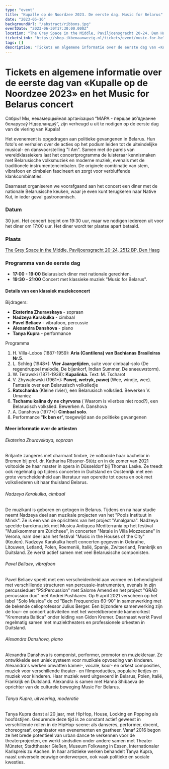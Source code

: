 ```yaml
---
type: "event"
title: "Kupalle op de Noordzee 2023. De eerste dag. Music for Belarus"
date: "2023-05-16"
backgroundUrl: "/abstract/ribbons.jpg"
eventDate: "2023-06-30T17:30:00.000Z"
location: "The Grey Space in the Middle, Paviljoensgracht 20-24, Den Haag"
ticketsLink: "https://shop.ikbenaanwezig.nl/tickets/event/music-for-belarus-2023"
tags: []
description: "Tickets en algemene informatie over de eerste dag van «Kupalle op de Noordzee 2023» en het Music for Belarus concert"
---
```


# Tickets en algemene informatie over de eerste dag van «Kupalle op de Noordzee 2023» en het Music for Belarus concert

Сябры! Мы, некамерцыйная арганізацыя “МАРА - першае аб’яднанне беларусаў Нідэрландаў”, zijn verheugd u uit te nodigen op de eerste dag van de viering van Kupala!

Het evenement is opgedragen aan politieke gevangenen in Belarus. Hun foto's en verhalen over de acties op het podium leiden tot de uiteindelijke musical- en dansvoorstelling "I Am". Samen met de parels van wereldklassiekers laat het concertprogramma de luisteraar kennismaken met Belarusische volksmuziek en moderne muziek, evenals met de traditionele instrumentencimbalen.
De originele combinatie van stem, vibrafoon en cimbalen fascineert en zorgt voor verbluffende klankcombinaties.

Daarnaast organiseren we voorafgaand aan het concert een diner met de nationale Belarusische keuken, waar je even kunt terugkeren naar Native Kut, in ieder geval gastronomisch.

### Datum
30 juni. Het concert begint om 19:30 uur, maar we nodigen iedereen uit voor het diner om 17:00 uur. Het diner wordt ter plaatse apart betaald.

### Plaats
[The Grey Space in the Middle, Paviljoensgracht 20-24, 2512 BP, Den Haag](https://goo.gl/maps/Kmi2kzQXV2971sjG8)

### Programma van de eerste dag
- **17:00 - 19:00** Belarusisch diner met nationale gerechten.
- **19:30 - 21:00** Concert met klassieke muziek "Music for Belarus".

#### Details van een klassiek muziekconcert

Bijdragers:

* **Ekaterina Zhuravskaya** - sopraan
* **Nadzeya Karakulka** - cimbaal
* **Pavel Beliaev** - vibrafoon, percussie
* **Alexandra Danshova** - piano
* **Tanya Kupra** - performance

Programma
1. H. Villa-Lobos (1887-1959): **Aria (Cantilena) van Bachianas Brasileiras Nr.5**.
2. L. Schleg (1948*): **Vier Jaargetijden**, suite voor cimbaal-solo (De regendruppel melodie, De bijenkorf, Indian Summer, De sneeuwstorm).
3. W. Terawski (1871-1938): **Kupalinka**. Text: M. Tscharot
4. V. Zhywalewski (1961*): **Pawej, wetryk, pawej** (Wee, windje, wee). Fantasie over een Belarusisch volksliedje
5. **Ratschanka** (Kleine rivier), een Belarusisch volkslied. Bewerken V. Umaniez
6. **Tschamu kalina dy ne chyrvona** ( Waarom is vlierbes niet rood?), een Belarusisch volkslied. Bewerken A. Danshova
7. A. Danshova (1977*): **Cimbaal solo**. 
8. Performance "**Ik ben er**”, toegewijd aan de politieke gevangenen

#### Meer informatie over de artiesten

###### Ekaterina Zhuravskaya, sopraan

Briljante zangeres met charmant timbre, ze voltooide haar bachelor in
Bremen bij prof. dr. Katharina Rössner-Stütz en in de zomer van 2021
voltooide ze haar master in opera in Düsseldorf bij Thomas Laske. Ze
treedt ook regelmatig op tijdens concerten in Duitsland en Oostenrijk
met een grote verscheidenheid aan literatuur van operette tot opera en
ook met volksliederen uit haar thuisland Belarus.

###### Nadzeya Karakulka, cimbaal

De muzikant is geboren en getogen in Belarus. Tijdens en na haar
studie neemt Nadzeya deel aan muzikale projecten van het "Pools
Instituut in Minsk". Ze is een van de oprichters van het project
"Amalgama". Nadzeya speelde barokmuziek met Musica Antiquea
Mediterrania op het festival "Musiksommer am Zürichsee", in concerten
"Natale in Villa Mozzecane" in Verona, nam deel aan het festival
"Music in the Houses of the City" (Keulen). Nadzeya Karakulka heeft
concerten gegeven in Oekraïne, Litouwen, Letland, Polen, Roemenië,
Italië, Spanje, Zwitserland, Frankrijk en Duitsland. Ze werkt actief
samen met veel Belarusische componisten.

###### Pavel Beliaev, vibrafoon

Pavel Beliaev speelt met een verscheidenheid aan vormen en
behendigheid met verschillende structuren van percussie-instrumenten,
evenals in zijn percussieduet "PS:Percussion" met Salome Amend en het
project "GRAD percussion duo" met Andrei Pushkarev. Op 9 april 2021
verscheen op het label "Solo Musica" de cd "Bach Frequencies 60-90" in
samenwerking met de bekende celloprofessor Julius Berger. Een
bijzondere samenwerking zijn de tour- en concert activiteiten met het
wereldberoemde kamerorkest "Kremerata Baltica" onder leiding van Gidon
Kremer. Daarnaast werkt Pavel regelmatig samen met muziektheaters en
professionele orkesten in Duitsland.

###### Alexandra Danshova, piano

Alexandra Danshova is componist, performer, promotor en muziekleraar.
Ze ontwikkelde een uniek systeem voor muzikale opvoeding van kinderen.
Alexandra's werken omvatten kamer-, vocale, koor- en orkest
composities, muziek voor verschillende theater- en filmproducties,
populaire liedjes en muziek voor kinderen. Haar muziek werd uitgevoerd
in Belarus, Polen, Italië, Frankrijk en Duitsland. Alexandra is samen
met Hanna Shibaeva de oprichter van de culturele beweging Music For
Belarus.

###### Tanya Kupra, uitvoering, moderatie

Tanya Kupra danst al 20 jaar, met HipHop, House, Locking en Popping
als hoofdstijlen. Gedurende deze tijd is ze constant actief geweest in
verschillende rollen in de HipHop-scene: als danseres, performer,
docent, choreograaf, organisator van evenementen en gastheer. Vanaf
2016 begon ze het brede potentieel van urban dance te verkennen voor
de theaterprojecten, en werkt sindsdien onder andere samen met Theater
Münster, Stadttheater Gießen, Museum Folkwang in Essen,
Internationaler Karlspreis zu Aachen. In haar artistieke werken
behandelt Tanya Kupra, naast universele eeuwige onderwerpen, ook vaak
politieke en sociale kwesties.
